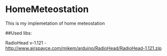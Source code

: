 # HomeMeteostation
This is my implemetation of home meteostation

##Used libs:

RadioHead v-1.121 - http://www.airspayce.com/mikem/arduino/RadioHead/RadioHead-1.121.zip
